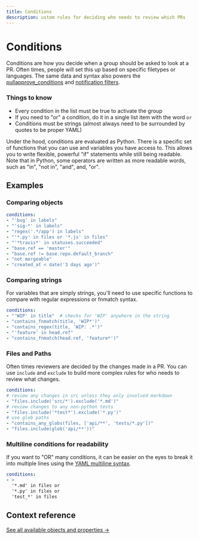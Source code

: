 ```yaml
---
title: Conditions
description: ustom rules for deciding who needs to review which PRs
---
```


# Conditions

Conditions are how you decide when a group should be asked to look at a PR.
Often times, people will set this up based on specific filetypes or languages.
The same data and syntax also powers the [pullapprove_conditions](/config/pullapprove-conditions/) and [notification filters](/config/notifications/).

### Things to know

- Every condition in the list must be true to activate the group
- If you need to "or" a condition, do it in a single list item with the word `or`
- Conditions must be strings (almost always need to be surrounded by quotes to be proper YAML)

Under the hood, conditions are evaluated as Python.
There is a specific set of functions that you can use and variables you have access to.
This allows you to write flexible, powerful "if" statements while still being readable.
Note that in Python, some operators are written as more readable words, such as "in", "not in", "and", and, "or".

## Examples

### Comparing objects

```yaml
conditions:
- "'bug' in labels"
- "'sig-*' in labels"
- "regex('.*/app') in labels"
- "'*.py' in files or '*.js' in files"
- "'*travis*' in statuses.succeeded"
- "base.ref == 'master'"
- "base.ref != base.repo.default_branch"
- "not mergeable"
- "created_at < date('3 days ago')"
```

### Comparing strings

For variables that are simply strings, you'll need to use specific functions
to compare with regular expressions or fnmatch syntax.

```yaml
conditions:
- "'WIP' in title"  # checks for 'WIP' anywhere in the string
- "contains_fnmatch(title, 'WIP*')"
- "contains_regex(title, 'WIP: .*')"
- "'feature' in head.ref"
- "contains_fnmatch(head.ref, 'feature*')"
```

### Files and Paths

Often times reviewers are decided by the changes made in a PR. You can use
`include` and `exclude` to build more complex rules for
who needs to review what changes.

```yaml
conditions:
# review any changes in src unless they only involved markdown
- "files.include('src/*').exclude('*.md')"
# review changes to any non-python tests
- "files.include('*test*').exclude('*.py')"
# use glob paths
- "contains_any_globs(files, ['api/**', 'tests/*.py'])"
- "files.include(glob('api/**'))"
```

### Multiline conditions for readability

If you want to "OR" many conditions, it can be easier on the eyes to break it into multiple lines using the [YAML multiline syntax](https://yaml-multiline.info/).

```yaml
conditions:
- >
  '*.md' in files or
  '*.py' in files or
  'test_*' in files
```


## Context reference

[See all available objects and properties →](/context/)

